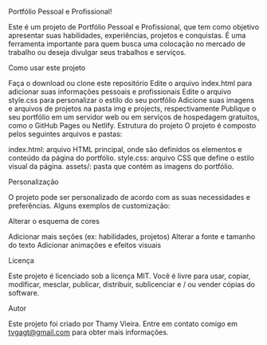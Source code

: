 Portfólio Pessoal e Profissional!

Este é um projeto de Portfólio Pessoal e Profissional, que tem como objetivo apresentar suas habilidades, experiências, projetos e conquistas. É uma ferramenta importante para quem busca uma colocação no mercado de trabalho ou deseja divulgar seus trabalhos e serviços.

Como usar este projeto

Faça o download ou clone este repositório
Edite o arquivo index.html para adicionar suas informações pessoais e profissionais
Edite o arquivo style.css para personalizar o estilo do seu portfólio
Adicione suas imagens e arquivos de projetos na pasta img e projects, respectivamente
Publique o seu portfólio em um servidor web ou em serviços de hospedagem gratuitos, como o GitHub Pages ou Netlify.
Estrutura do projeto
O projeto é composto pelos seguintes arquivos e pastas:

index.html: arquivo HTML principal, onde são definidos os elementos e conteúdo da página do portfólio.
style.css: arquivo CSS que define o estilo visual da página.
assets/: pasta que contém as imagens do portfólio.

Personalização

O projeto pode ser personalizado de acordo com as suas necessidades e preferências. Alguns exemplos de customização:

Alterar o esquema de cores

Adicionar mais seções (ex: habilidades, projetos)
Alterar a fonte e tamanho do texto
Adicionar animações e efeitos visuais

Licença

Este projeto é licenciado sob a licença MIT. Você é livre para usar, copiar, modificar, mesclar, publicar, distribuir, sublicenciar e / ou vender cópias do software. 

Autor

Este projeto foi criado por Thamy Vieira. Entre em contato comigo em tvgagt@gmail.com para obter mais informações.